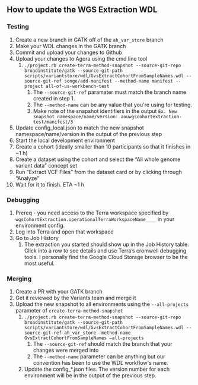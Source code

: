 ## How to update the WGS Extraction WDL

### Testing  
1. Create a new branch in GATK off of the `ah_var_store` branch
2. Make your WDL changes in the GATK branch
3. Commit and upload your changes to Github
4. Upload your changes to Agora using the cmd line tool
    1. `./project.rb create-terra-method-snapshot --source-git-repo broadinstitute/gatk --source-git-path scripts/variantstore/wdl/GvsExtractCohortFromSampleNames.wdl --source-git-ref songe/add-manifest --method-name manifest --project all-of-us-workbench-test`  
       1. The `--source-git-ref` paramater must match the branch name created in step 1. 
       2. The `--method-name` can be any value that you're using for testing. 
       3. Make note of the snapshot identifiers in the output `Ex. New snapshot namespace/name/version: aouwgscohortextraction-test/manifest/3`
5. Update config_local.json to match the new snapshot namespace/name/version in the output of the previous step
6. Start the local development environment 
7. Create a cohort (ideally smaller than 10 participants so that it finishes in ~1 h)
8. Create a dataset using the cohort and select the “All whole genome variant data” concept set
9. Run “Extract VCF Files” from the dataset card or by clicking through “Analyze”
10. Wait for it to finish. ETA ~1 h

### Debugging
1. Prereq - you need access to the Terra workspace specified by `wgsCohortExtraction.operationalTerraWorkspaceName____` in your environment config.
2. Log into Terra and open that workspace
3. Go to Job History
    1. The extraction you started should show up in the Job History table. Click into a row to see details and use Terra’s cromwell debugging tools. I personally find the Google Cloud Storage browser to be the most useful.

### Merging
1. Create a PR with your GATK branch
2. Get it reviewed by the Variants team and merge it
3. Upload the new snapshot to all environments using the `--all-projects` parameter of `create-terra-method-snapshot`
   1. `./project.rb create-terra-method-snapshot --source-git-repo broadinstitute/gatk --source-git-path scripts/variantstore/wdl/GvsExtractCohortFromSampleNames.wdl --source-git-ref ah_var_store —method-name GvsExtractCohortFromSampleNames —all-projects`
      1. The `--source-git-ref` should match the branch that your changes were merged into
      2. The `--method-name` parameter can be anything but our convention has been to use the WDL workflow's name.
   2. Update the config_*.json files. The version number for each environment will be in the output of the previous step.
